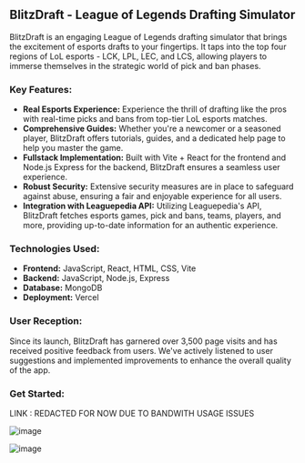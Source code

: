 ## **BlitzDraft - League of Legends Drafting Simulator**

BlitzDraft is an engaging League of Legends drafting simulator that brings the excitement of esports drafts to your fingertips. It taps into the top four regions of LoL esports - LCK, LPL, LEC, and LCS, allowing players to immerse themselves in the strategic world of pick and ban phases.

### **Key Features:**
- **Real Esports Experience:** Experience the thrill of drafting like the pros with real-time picks and bans from top-tier LoL esports matches.
- **Comprehensive Guides:** Whether you're a newcomer or a seasoned player, BlitzDraft offers tutorials, guides, and a dedicated help page to help you master the game.
- **Fullstack Implementation:** Built with Vite + React for the frontend and Node.js Express for the backend, BlitzDraft ensures a seamless user experience.
- **Robust Security:** Extensive security measures are in place to safeguard against abuse, ensuring a fair and enjoyable experience for all users.
- **Integration with Leaguepedia API:** Utilizing Leaguepedia's API, BlitzDraft fetches esports games, pick and bans, teams, players, and more, providing up-to-date information for an authentic experience.

### **Technologies Used:**
- **Frontend:** JavaScript, React, HTML, CSS, Vite
- **Backend:** JavaScript, Node.js, Express
- **Database:** MongoDB
- **Deployment:** Vercel

### **User Reception:**
Since its launch, BlitzDraft has garnered over 3,500 page visits and has received positive feedback from users. We've actively listened to user suggestions and implemented improvements to enhance the overall quality of the app.

### **Get Started:**
LINK : REDACTED FOR NOW DUE TO BANDWITH USAGE ISSUES

![image](https://github.com/MiguelGGithub/BlitzDraftPublic/assets/122931039/1542faa2-e970-4e70-a235-1f25104f04db)

![image](https://github.com/MiguelGGithub/BlitzDraftPublic/assets/122931039/014771ac-89de-4b90-902e-9bf910ef4312)
